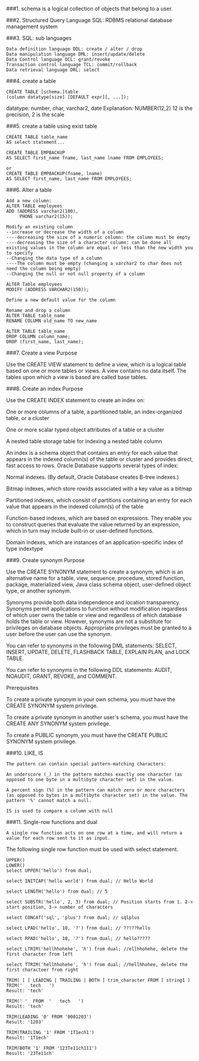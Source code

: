 
###1. schema is a logical collection of objects that belong to a user.

###2. Structured Query Language SQL: RDBMS relational database management system

###3. SQL: sub languages 
```
Data definition language DDL: create / alter / drop
Data manipulation language DML: insert/update/delete
Data Control language DCL: grant/revoke
Transaction control language TCL: commit/rollback
Data retrieval language DRL: select
```

###4. create a table
```
CREATE TABLE [schema.]table
(column datatype[size] [DEFAULT expr][, ...]);
```

datatype: number, char, varchar2, date
Explanation: NUMBER(12,2) 12 is the precision, 2 is the scale

###5. create a table using exist table
```
CREATE TABLE table_name
AS select statement...
```

```
CREATE TABLE EMPBACKUP
AS SELECT first_name fname, last_name lname FROM EMPLOYEES;

or
CREATE TABLE EMPBACKUP(fname, lname)
AS SELECT first_name, last_name FROM EMPLOYEES;
```

###6. Alter a table
```
Add a new column:
ALTER TABLE employees
ADD (ADDRESS varchar2(100),
     PHONE varchar2(15));

Modify an existing column 
--increase or decrease the width of a column
----decreasing the size of a numeric column: the column must be empty
----decreasing the size of a character column: can be done all existing values in the column are equal or less than the new width you to specify
--Changing the data type of a column
----The column must be empty (changing a varchar2 to char does not need the column being empty)
--Changing the null or not null property of a column

ALTER Table employees
MODIFY (ADDRESS VARCHAR2(150));

Define a new default value for the column

Rename and drop a column
ALTER TABLE table_name
RENAME COLUMN old_name TO new_name

ALTER TABLE table_name
DROP COLUMN column_name;
DROP (first_name, last_name);
```

###7. Create a view
Purpose

Use the CREATE VIEW statement to define a view, which is a logical table based on one or more tables or views. A view contains no data itself. The tables upon which a view is based are called base tables.


###8. Create an index
Purpose

Use the CREATE INDEX statement to create an index on:

One or more columns of a table, a partitioned table, an index-organized table, or a cluster

One or more scalar typed object attributes of a table or a cluster

A nested table storage table for indexing a nested table column

An index is a schema object that contains an entry for each value that appears in the indexed column(s) of the table or cluster and provides direct, fast access to rows. Oracle Database supports several types of index:

Normal indexes. (By default, Oracle Database creates B-tree indexes.)

Bitmap indexes, which store rowids associated with a key value as a bitmap

Partitioned indexes, which consist of partitions containing an entry for each value that appears in the indexed column(s) of the table

Function-based indexes, which are based on expressions. They enable you to construct queries that evaluate the value returned by an expression, which in turn may include built-in or user-defined functions.

Domain indexes, which are instances of an application-specific index of type indextype

###9. Create synonym
Purpose

Use the CREATE SYNONYM statement to create a synonym, which is an alternative name for a table, view, sequence, procedure, stored function, package, materialized view, Java class schema object, user-defined object type, or another synonym.

Synonyms provide both data independence and location transparency. Synonyms permit applications to function without modification regardless of which user owns the table or view and regardless of which database holds the table or view. However, synonyms are not a substitute for privileges on database objects. Appropriate privileges must be granted to a user before the user can use the synonym.

You can refer to synonyms in the following DML statements: SELECT, INSERT, UPDATE, DELETE, FLASHBACK TABLE, EXPLAIN PLAN, and LOCK TABLE.

You can refer to synonyms in the following DDL statements: AUDIT, NOAUDIT, GRANT, REVOKE, and COMMENT.

Prerequisites

To create a private synonym in your own schema, you must have the CREATE SYNONYM system privilege.

To create a private synonym in another user's schema, you must have the CREATE ANY SYNONYM system privilege.

To create a PUBLIC synonym, you must have the CREATE PUBLIC SYNONYM system privilege.


###10. LIKE, IS
```
The pattern can contain special pattern-matching characters:

An underscore (_) in the pattern matches exactly one character (as opposed to one byte in a multibyte character set) in the value.

A percent sign (%) in the pattern can match zero or more characters (as opposed to bytes in a multibyte character set) in the value. The pattern '%' cannot match a null.

```

```
IS is used to compare a column with null
```

###11. Single-row functions and dual
```
A single row function acts on one row at a time, and will return a value for each row sent to it as input.
```
The following single row function must be used with select statement.
```
UPPER()
LOWER()
select UPPER('hello') from dual;

select INITCAP('hello world') from dual; // Hello World

select LENGTH('hello') from dual; // 5

select SUBSTR('hello', 2, 3) from dual; // Position starts from 1. 2-> start position, 3-> number of characters

select CONCAT('sql', 'plus') from dual; // sqlplus

select LPAD('hello', 10, '?') from dual; // ?????hello

select RPAD('hello', 10, '?') from dual; // hello?????

select LTRIM('hellhhohehe', 'h') from dual; //ellhhohehe, delete the first character from left

select TTRIM('hellhhohehe', 'h') from dual; //hellhhohee, delete the first charactoer from right

TRIM( [ [ LEADING | TRAILING | BOTH ] trim_character FROM ] string1 )
TRIM('   tech   ')
Result: 'tech'

TRIM(' '  FROM  '   tech   ')
Result: 'tech'

TRIM(LEADING '0' FROM '0001203')
Result: '1203'

TRIM(TRAILING '1' FROM '1T1ech1')
Result: '1T1ech'

TRIM(BOTH '1' FROM '123Te11ch111')
Result: '23Te11ch'
```
